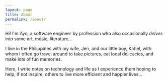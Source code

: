 ```yaml
---
layout: page
title: About
permalink: /about/
---
```


Hi! I'm Ayo, a software engineer by profession who also occasionally *delves* into some art, music, literature...

I live in the Philippines with my wife, Jen, and our little boy, Kahel, with whom I often go travel around to take pictures, eat local delicacies, and make lots of fun memories.

Here, I write notes on technology and life as I experience them hoping to help, if not inspire, others to live more efficient and happier lives... 
